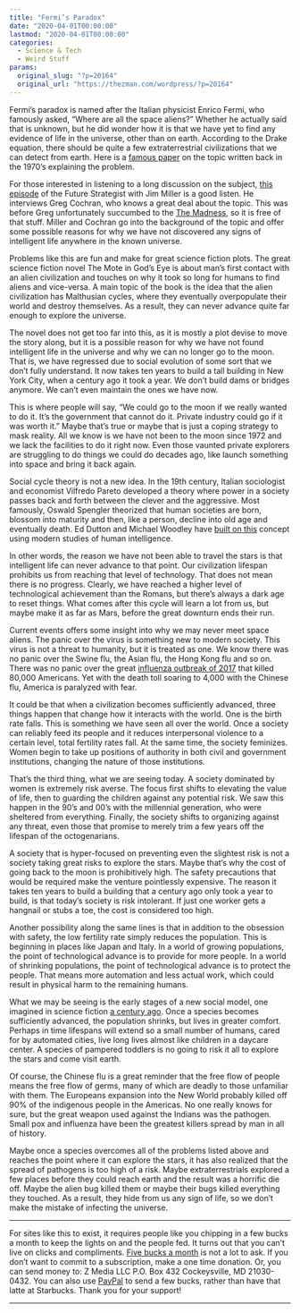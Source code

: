 ```yaml
---
title: "Fermi’s Paradox"
date: "2020-04-01T00:00:00"
lastmod: "2020-04-01T00:00:00"
categories:
  - Science & Tech
  - Weird Stuff
params:
  original_slug: "?p=20164"
  original_url: "https://thezman.com/wordpress/?p=20164"
---
```


Fermi’s paradox is named after the Italian physicist Enrico Fermi, who
famously asked, “Where are all the space aliens?” Whether he actually
said that is unknown, but he did wonder how it is that we have yet to
find any evidence of life in the universe, other than on earth.
According to the Drake equation, there should be quite a few
extraterrestrial civilizations that we can detect from earth. Here is a
<a href="http://articles.adsabs.harvard.edu/pdf/1975QJRAS..16..128H"
rel="noopener noreferrer" target="_blank">famous paper</a> on the topic
written back in the 1970’s explaining the problem.

For those interested in listening to a long discussion on the subject,
<a
href="https://soundcloud.com/user-519115521/fermi-paradox-with-cochran"
rel="noopener noreferrer" target="_blank">this episode</a> of the Future
Strategist with Jim Miller is a good listen. He interviews Greg Cochran,
who knows a great deal about the topic. This was before Greg
unfortunately succumbed to the
<a href="https://thezman.com/wordpress/?p=20136"
rel="noopener noreferrer" target="_blank">The Madness</a>, so it is free
of that stuff. Miller and Cochran go into the background of the topic
and offer some possible reasons for why we have not discovered any signs
of intelligent life anywhere in the known universe.

Problems like this are fun and make for great science fiction plots. The
great science fiction novel The Mote in God’s Eye is about man’s first
contact with an alien civilization and touches on why it took so long
for humans to find aliens and vice-versa. A main topic of the book is
the idea that the alien civilization has Malthusian cycles, where they
eventually overpopulate their world and destroy themselves. As a result,
they can never advance quite far enough to explore the universe.

The novel does not get too far into this, as it is mostly a plot devise
to move the story along, but it is a possible reason for why we have not
found intelligent life in the universe and why we can no longer go to
the moon. That is, we have regressed due to social evolution of some
sort that we don’t fully understand. It now takes ten years to build a
tall building in New York City, when a century ago it took a year. We
don’t build dams or bridges anymore. We can’t even maintain the ones we
have now.

This is where people will say, “We could go to the moon if we really
wanted to do it. It’s the government that cannot do it. Private industry
could go if it was worth it.” Maybe that’s true or maybe that is just a
coping strategy to mask reality. All we know is we have not been to the
moon since 1972 and we lack the facilities to do it right now. Even
those vaunted private explorers are struggling to do things we could do
decades ago, like launch something into space and bring it back again.

Social cycle theory is not a new idea. In the 19th century, Italian
sociologist and economist Vilfredo Pareto developed a theory where power
in a society passes back and forth between the clever and the
aggressive. Most famously, Oswald Spengler theorized that human
societies are born, blossom into maturity and then, like a person,
decline into old age and eventually death. Ed Dutton and Michael Woodley
have <a
href="https://www.amazon.com/At-Our-Wits-End-Intelligent/dp/184540985X"
rel="noopener noreferrer" target="_blank">built on this</a> concept
using modern studies of human intelligence.

In other words, the reason we have not been able to travel the stars is
that intelligent life can never advance to that point. Our civilization
lifespan prohibits us from reaching that level of technology. That does
not mean there is no progress. Clearly, we have reached a higher level
of technological achievement than the Romans, but there’s always a dark
age to reset things. What comes after this cycle will learn a lot from
us, but maybe make it as far as Mars, before the great downturn ends
their run.

Current events offers some insight into why we may never meet space
aliens. The panic over the virus is something new to modern society.
This virus is not a threat to humanity, but it is treated as one. We
know there was no panic over the Swine flu, the Asian flu, the Hong Kong
flu and so on. There was no panic over the great <a
href="https://www.nytimes.com/2018/10/01/health/flu-deaths-vaccine.html"
rel="noopener noreferrer" target="_blank">influenza outbreak of 2017</a>
that killed 80,000 Americans. Yet with the death toll soaring to 4,000
with the Chinese flu, America is paralyzed with fear.

It could be that when a civilization becomes sufficiently advanced,
three things happen that change how it interacts with the world. One is
the birth rate falls. This is something we have seen all over the world.
Once a society can reliably feed its people and it reduces interpersonal
violence to a certain level, total fertility rates fall. At the same
time, the society feminizes. Women begin to take up positions of
authority in both civil and government institutions, changing the nature
of those institutions.

That’s the third thing, what we are seeing today. A society dominated by
women is extremely risk averse. The focus first shifts to elevating the
value of life, then to guarding the children against any potential risk.
We saw this happen in the 90’s and 00’s with the millennial generation,
who were sheltered from everything. Finally, the society shifts to
organizing against any threat, even those that promise to merely trim a
few years off the lifespan of the octogenarians.

A society that is hyper-focused on preventing even the slightest risk is
not a society taking great risks to explore the stars. Maybe that’s why
the cost of going back to the moon is prohibitively high. The safety
precautions that would be required make the venture pointlessly
expensive. The reason it takes ten years to build a building that a
century ago only took a year to build, is that today’s society is risk
intolerant. If just one worker gets a hangnail or stubs a toe, the cost
is considered too high.

Another possibility along the same lines is that in addition to the
obsession with safety, the low fertility rate simply reduces the
population. This is beginning in places like Japan and Italy. In a world
of growing populations, the point of technological advance is to provide
for more people. In a world of shrinking populations, the point of
technological advance is to protect the people. That means more
automation and less actual work, which could result in physical harm to
the remaining humans.

What we may be seeing is the early stages of a new social model, one
imagined in science fiction
<a href="https://en.wikipedia.org/wiki/The_Machine_Stops"
rel="noopener noreferrer" target="_blank">a century ago</a>. Once a
species becomes sufficiently advanced, the population shrinks, but lives
in greater comfort. Perhaps in time lifespans will extend so a small
number of humans, cared for by automated cities, live long lives almost
like children in a daycare center. A species of pampered toddlers is no
going to risk it all to explore the stars and come visit earth.

Of course, the Chinese flu is a great reminder that the free flow of
people means the free flow of germs, many of which are deadly to those
unfamiliar with them. The Europeans expansion into the New World
probably killed off 90% of the indigenous people in the Americas. No one
really knows for sure, but the great weapon used against the Indians was
the pathogen. Small pox and influenza have been the greatest killers
spread by man in all of history.

Maybe once a species overcomes all of the problems listed above and
reaches the point where it can explore the stars, it has also realized
that the spread of pathogens is too high of a risk. Maybe
extraterrestrials explored a few places before they could reach earth
and the result was a horrific die off. Maybe the alien bug killed them
or maybe their bugs killed everything they touched. As a result, they
hide from us any sign of life, so we don’t make the mistake of infecting
the universe.

------------------------------------------------------------------------

For sites like this to exist, it requires people like you chipping in a
few bucks a month to keep the lights on and the people fed. It turns out
that you can’t live on clicks and compliments.
<a href="https://www.subscribestar.com/the-z-blog"
rel="noopener noreferrer" target="_blank">Five bucks a month</a> is not
a lot to ask. If you don’t want to commit to a subscription, make a one
time donation. Or, you can send money to: Z Media LLC P.O. Box 432
Cockeysville, MD 21030-0432. You can also use <a
href="https://www.paypal.com/cgi-bin/webscr?cmd=_s-xclick&amp;hosted_button_id=UDAS2Q8JYA6CN&amp;source=url"
rel="noopener noreferrer" target="_blank">PayPal</a> to send a few
bucks, rather than have that latte at Starbucks. Thank you for your
support!

------------------------------------------------------------------------
